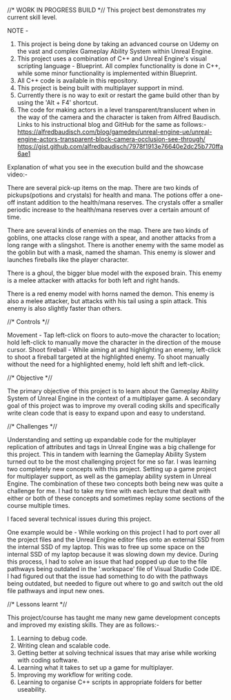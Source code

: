 //* WORK IN PROGRESS BUILD *//
This project best demonstrates my current skill level.

NOTE - 
1) This project is being done by taking an advanced course on Udemy on the vast and complex Gameplay Ability System within Unreal Engine.
2) This project uses a combination of C++ and Unreal Engine's visual scripting language - Blueprint. All complex functionality is done in C++, while some minor functionality is implemented within Blueprint.
3) All C++ code is available in this repository.
4) This project is being built with multiplayer support in mind.
5) Currently there is no way to exit or restart the game build other than by using the 'Alt + F4' shortcut.
6) The code for making actors in a level transparent/translucent when in the way of the camera and the character is taken from Alfred Baudisch. Links to his instructional blog and GitHub for the same as follows:-
   https://alfredbaudisch.com/blog/gamedev/unreal-engine-ue/unreal-engine-actors-transparent-block-camera-occlusion-see-through/
   https://gist.github.com/alfredbaudisch/7978f1913e76640e2dc25b770ffa6ae1


Explanation of what you see in the execution build and the showcase video:-

There are several pick-up items on the map. There are two kinds of pickups(potions and crystals) for health and mana. The potions offer a one-off instant addition to the health/mana reserves. The crystals offer a smaller periodic increase to the health/mana reserves over a certain amount of time.

There are several kinds of enemies on the map. There are two kinds of goblins, one attacks close range with a spear, and another attacks from a long range with a slingshot. There is another enemy with the same model as the goblin but with a mask, named the shaman. This enemy is slower and launches fireballs like the player character.

There is a ghoul, the bigger blue model with the exposed brain. This enemy is a melee attacker with attacks for both left and right hands.

There is a red enemy model with horns named the demon. This enemy is also a melee attacker, but attacks with his tail using a spin attack. This enemy is also slightly faster than others.



//* Controls *//

Movement - Tap left-click on floors to auto-move the character to location; hold left-click to manually move the character in the direction of the mouse cursor.
Shoot fireball - While aiming at and highlighting an enemy, left-click to shoot a fireball targeted at the highlighted enemy. To shoot manually without the need for a highlighted enemy, hold left shift and left-click.



//* Objective *//

The primary objective of this project is to learn about the Gameplay Ability System of Unreal Engine in the context of a multiplayer game. A secondary goal of this project was to improve my overall coding skills and specifically write clean code that is easy to expand upon and easy to understand.



//* Challenges *//

Understanding and setting up expandable code for the multiplayer replication of attributes and tags in Unreal Engine was a big challenge for this project. This in tandem with learning the Gameplay Ability System turned out to be the most challenging project for me so far.
I was learning two completely new concepts with this project. Setting up a game project for multiplayer support, as well as the gameplay ability system in Unreal Engine. The combination of these two concepts both being new was quite a challenge for me. I had to take my time with each lecture that dealt with either or both of these concepts and sometimes replay some sections of the course multiple times.

I faced several technical issues during this project. 

One example would be - While working on this project I had to port over all the project files and the Unreal Engine editor files onto an external SSD from the internal SSD of my laptop. This was to free up some space on the internal SSD of my laptop because it was slowing down my device. During this process, I had to solve an issue that had popped up due to the file pathways being outdated in the '.workspace' file of Visual Studio Code IDE. I had figured out that the issue had something to do with the pathways being outdated, but needed to figure out where to go and switch out the old file pathways and input new ones.



//* Lessons learnt *//

This project/course has taught me many new game development concepts and improved my existing skills. They are as follows:-
1) Learning to debug code.
2) Writing clean and scalable code.
3) Getting better at solving technical issues that may arise while working with coding software.
4) Learning what it takes to set up a game for multiplayer.
5) Improving my workflow for writing code.
6) Learning to organise C++ scripts in appropriate folders for better useability.
